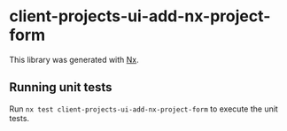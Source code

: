 # client-projects-ui-add-nx-project-form

This library was generated with [Nx](https://nx.dev).

## Running unit tests

Run `nx test client-projects-ui-add-nx-project-form` to execute the unit tests.
